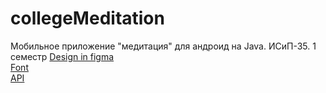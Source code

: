 # collegeMeditation



Мобильное приложение "медитация" для андроид на Java. ИСиП-35. 1 семестр
<a href="https://www.figma.com/file/gAonPFbfoILOIIyNHgwY41/MAD-Meditation-App?node-id=0%3A1">Design in figma</a>
<br>
<a href="mskko2021.mad.hakta.pro/Alegreya.zip">Font</a>
<br>
<a href="API: mskko2021.mad.hakta.pro/api">API</a>

